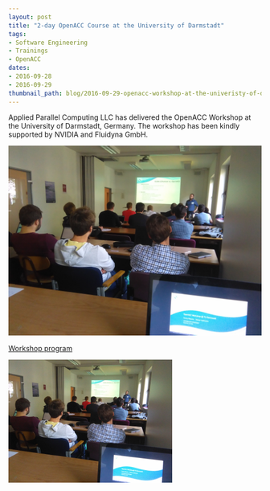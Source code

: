 ```yaml
---
layout: post
title: "2-day OpenACC Course at the University of Darmstadt"
tags:
- Software Engineering
- Trainings
- OpenACC
dates:
- 2016-09-28
- 2016-09-29
thumbnail_path: blog/2016-09-29-openacc-workshop-at-the-univeristy-of-darmstadt/IMG_20160928_090934_1.jpg
---
```


Applied Parallel Computing LLC has delivered the OpenACC Workshop at the University of Darmstadt, Germany. The workshop has been kindly supported by NVIDIA and Fluidyna GmbH.

![alt text](\assets\img\blog\2016-09-29-openacc-workshop-at-the-univeristy-of-darmstadt\IMG_20160928_090934.jpg "Logo Title Text 1")

[Workshop program](\assets\img\blog\2016-09-29-openacc-workshop-at-the-univeristy-of-darmstadt\darmstadt_2016_openacc.pdf)

![alt text](\assets\img\blog\2016-09-29-openacc-workshop-at-the-univeristy-of-darmstadt\IMG_20160928_090934_1.jpg "Logo Title Text 1")
